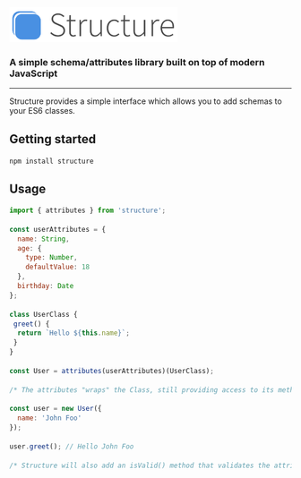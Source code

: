 <img src="structure.jpg" width="300">

### A simple schema/attributes library built on top of modern JavaScript
---
Structure provides a simple interface which allows you to add schemas to your ES6 classes.

## Getting started 

`npm install structure`

## Usage

```js
import { attributes } from 'structure';

const userAttributes = {
  name: String,
  age: {
    type: Number,
    defaultValue: 18
  },
  birthday: Date
};

class UserClass {
 greet() {
  return `Hello ${this.name}`;
 }
}

const User = attributes(userAttributes)(UserClass);

/* The attributes "wraps" the Class, still providing access to its methods: */

const user = new User({
  name: 'John Foo'
});

user.greet(); // Hello John Foo

/* Structure will also add an isValid() method that validates the attributes based on the schema */
```

 

